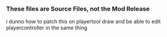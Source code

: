 ### These files are Source Files, not the Mod Release

i dunno how to patch this on playertool draw 
and be able to edit playercontroller in the same thing
